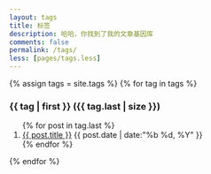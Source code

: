 ```yaml
---
layout: tags
title: 标签
description: 哈哈，你找到了我的文章基因库
comments: false
permalink: /tags/
less: [pages/tags.less]
---
```


<article class="tag-bd-wrap">
{% assign tags = site.tags  %}
{% for tag in tags %}
    <h3 id="{{tag|first}}" class="tag-item-hd"> {{ tag | first }} ({{ tag.last | size }})</h3>
    <ol class="tag-item-bd" id="{{ tag|first }}" data-count="{{ tag.last | size }}">
    {% for post in tag.last %}
        <li class="tag-item-bd-posts">
            <div class="flexable">
                <a class="posts-list-name" href="{{ site.url }}{{ post.url }}">{{ post.title }}</a>
                <span class="flex-auto"></span>
                <span class="posts-list-meta">{{ post.date | date:"%b %d, %Y" }}</span>
            </div>
        </li>
    {% endfor %}
    </ol>
{% endfor %}
</article>

<!-- /section.content -->
